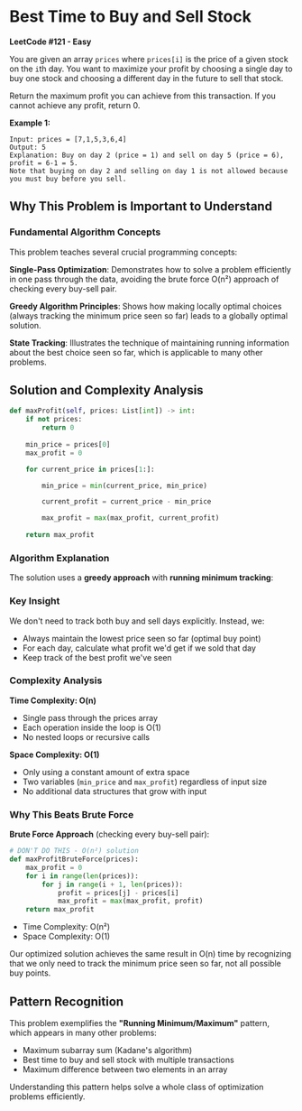 # Best Time to Buy and Sell Stock

**LeetCode #121 - Easy**

You are given an array `prices` where `prices[i]` is the price of a given stock on the `i`th day. You want to maximize your profit by choosing a single day to buy one stock and choosing a different day in the future to sell that stock.

Return the maximum profit you can achieve from this transaction. If you cannot achieve any profit, return 0.

**Example 1:**
```
Input: prices = [7,1,5,3,6,4]
Output: 5
Explanation: Buy on day 2 (price = 1) and sell on day 5 (price = 6), profit = 6-1 = 5.
Note that buying on day 2 and selling on day 1 is not allowed because you must buy before you sell.
```

## Why This Problem is Important to Understand

### Fundamental Algorithm Concepts
This problem teaches several crucial programming concepts:

**Single-Pass Optimization**: Demonstrates how to solve a problem efficiently in one pass through the data, avoiding the brute force O(n²) approach of checking every buy-sell pair.

**Greedy Algorithm Principles**: Shows how making locally optimal choices (always tracking the minimum price seen so far) leads to a globally optimal solution.

**State Tracking**: Illustrates the technique of maintaining running information about the best choice seen so far, which is applicable to many other problems.

## Solution and Complexity Analysis

```python
def maxProfit(self, prices: List[int]) -> int:
    if not prices:
        return 0
    
    min_price = prices[0]
    max_profit = 0

    for current_price in prices[1:]:

        min_price = min(current_price, min_price)

        current_profit = current_price - min_price

        max_profit = max(max_profit, current_profit)
    
    return max_profit
```

### Algorithm Explanation

The solution uses a **greedy approach** with **running minimum tracking**:

### Key Insight
We don't need to track both buy and sell days explicitly. Instead, we:
- Always maintain the lowest price seen so far (optimal buy point)
- For each day, calculate what profit we'd get if we sold that day
- Keep track of the best profit we've seen

### Complexity Analysis

**Time Complexity: O(n)**
- Single pass through the prices array
- Each operation inside the loop is O(1)
- No nested loops or recursive calls

**Space Complexity: O(1)**
- Only using a constant amount of extra space
- Two variables (`min_price` and `max_profit`) regardless of input size
- No additional data structures that grow with input

### Why This Beats Brute Force

**Brute Force Approach** (checking every buy-sell pair):
```python
# DON'T DO THIS - O(n²) solution
def maxProfitBruteForce(prices):
    max_profit = 0
    for i in range(len(prices)):
        for j in range(i + 1, len(prices)):
            profit = prices[j] - prices[i]
            max_profit = max(max_profit, profit)
    return max_profit
```

- Time Complexity: O(n²)
- Space Complexity: O(1)

Our optimized solution achieves the same result in O(n) time by recognizing that we only need to track the minimum price seen so far, not all possible buy points.

## Pattern Recognition

This problem exemplifies the **"Running Minimum/Maximum"** pattern, which appears in many other problems:
- Maximum subarray sum (Kadane's algorithm)
- Best time to buy and sell stock with multiple transactions
- Maximum difference between two elements in an array

Understanding this pattern helps solve a whole class of optimization problems efficiently.
